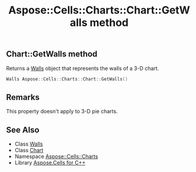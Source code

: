 ﻿---
title: Aspose::Cells::Charts::Chart::GetWalls method
linktitle: GetWalls
second_title: Aspose.Cells for C++ API Reference
description: 'Aspose::Cells::Charts::Chart::GetWalls method. Returns a Walls object that represents the walls of a 3-D chart in C++.'
type: docs
weight: 6300
url: /cpp/aspose.cells.charts/chart/getwalls/
---
## Chart::GetWalls method


Returns a [Walls](../../walls/) object that represents the walls of a 3-D chart.

```cpp
Walls Aspose::Cells::Charts::Chart::GetWalls()
```

## Remarks


This property doesn't apply to 3-D pie charts.
## See Also

* Class [Walls](../../walls/)
* Class [Chart](../)
* Namespace [Aspose::Cells::Charts](../../)
* Library [Aspose.Cells for C++](../../../)

